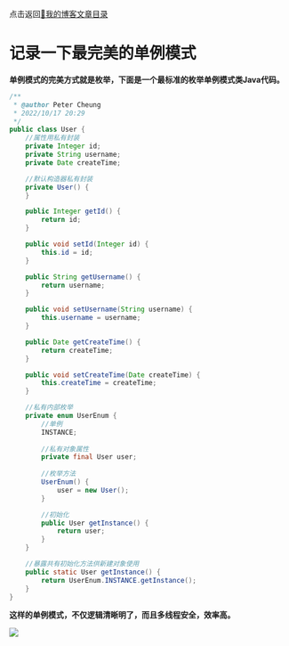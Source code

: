 点击返回[🔗我的博客文章目录](https://percheung.github.io/#/toc)

# 记录一下最完美的单例模式

**单例模式的完美方式就是枚举，下面是一个最标准的枚举单例模式类Java代码。**

```java
/**
 * @author Peter Cheung
 * 2022/10/17 20:29
 */
public class User {
    //属性用私有封装
    private Integer id;
    private String username;
    private Date createTime;

    //默认构造器私有封装
    private User() {
    }

    public Integer getId() {
        return id;
    }

    public void setId(Integer id) {
        this.id = id;
    }

    public String getUsername() {
        return username;
    }

    public void setUsername(String username) {
        this.username = username;
    }

    public Date getCreateTime() {
        return createTime;
    }

    public void setCreateTime(Date createTime) {
        this.createTime = createTime;
    }

    //私有内部枚举
    private enum UserEnum {
        //单例
        INSTANCE;
        
        //私有对象属性
        private final User user;
        
        //枚举方法
        UserEnum() {
            user = new User();
        }

        //初始化
        public User getInstance() {
            return user;
        }
    }

    //暴露共有初始化方法供新建对象使用
    public static User getInstance() {
        return UserEnum.INSTANCE.getInstance();
    }
}
```
**这样的单例模式，不仅逻辑清晰明了，而且多线程安全，效率高。**

![](https://percheung.github.io/blogImg/java.png)